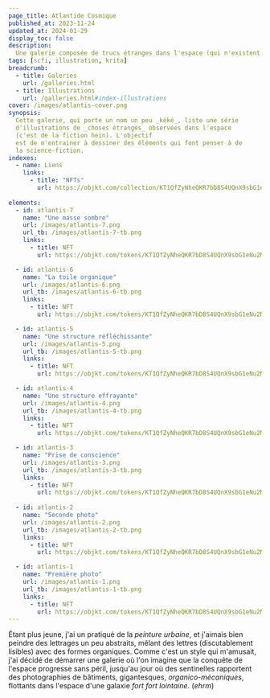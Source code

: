 ```yaml
---
page_title: Atlantide Cosmique
published_at: 2023-11-24
updated_at: 2024-01-29
display_toc: false
description: 
  Une galerie composée de trucs étranges dans l'espace (qui n'existent pas).
tags: [scfi, illustration, krita]
breadcrumb:
  - title: Galeries
    url: /galleries.html
  - title: Illustrations
    url: /galleries.html#index-illustrations
cover: /images/atlantis-cover.png
synopsis:
  Cette galerie, qui porte un nom un peu _kéké_, liste une série 
  d'illustrations de _choses étranges_ observées dans l'espace 
  (c'est de la fiction hein). L'objectif
  est de m'entrainer à dessiner des éléments qui font penser à de 
  la science-fiction.
indexes:
  - name: Liens
    links:
      - title: "NFTs"
        url: https://objkt.com/collection/KT1QfZyNheQKR7bD8S4UQnX9sbG1eNu2M4zD
        
elements:
  - id: atlantis-7
    name: "Une masse sombre"
    url: /images/atlantis-7.png
    url_tb: /images/atlantis-7-tb.png
    links:
      - title: NFT
        url: https://objkt.com/tokens/KT1QfZyNheQKR7bD8S4UQnX9sbG1eNu2M4zD/6

  - id: atlantis-6
    name: "La toile organique"
    url: /images/atlantis-6.png
    url_tb: /images/atlantis-6-tb.png
    links:
      - title: NFT
        url: https://objkt.com/tokens/KT1QfZyNheQKR7bD8S4UQnX9sbG1eNu2M4zD/5

  - id: atlantis-5
    name: "Une structure réfléchissante"
    url: /images/atlantis-5.png
    url_tb: /images/atlantis-5-tb.png
    links:
      - title: NFT
        url: https://objkt.com/tokens/KT1QfZyNheQKR7bD8S4UQnX9sbG1eNu2M4zD/4

  - id: atlantis-4
    name: "Une structure effrayante"
    url: /images/atlantis-4.png
    url_tb: /images/atlantis-4-tb.png
    links:
      - title: NFT
        url: https://objkt.com/tokens/KT1QfZyNheQKR7bD8S4UQnX9sbG1eNu2M4zD/3

  - id: atlantis-3
    name: "Prise de conscience"
    url: /images/atlantis-3.png
    url_tb: /images/atlantis-3-tb.png
    links:
      - title: NFT
        url: https://objkt.com/tokens/KT1QfZyNheQKR7bD8S4UQnX9sbG1eNu2M4zD/2
        
  - id: atlantis-2
    name: "Seconde photo"
    url: /images/atlantis-2.png
    url_tb: /images/atlantis-2-tb.png
    links:
      - title: NFT
        url: https://objkt.com/tokens/KT1QfZyNheQKR7bD8S4UQnX9sbG1eNu2M4zD/1

  - id: atlantis-1
    name: "Première photo"
    url: /images/atlantis-1.png
    url_tb: /images/atlantis-1-tb.png
    links:
      - title: NFT
        url: https://objkt.com/tokens/KT1QfZyNheQKR7bD8S4UQnX9sbG1eNu2M4zD/0
---
```



Étant plus jeune, j'ai un pratiqué de la _peinture urbaine_, et
j'aimais bien peindre des lettrages un peu abstraits, mêlant des
lettres (discutablement lisibles) avec des formes organiques. Comme
c'est un style qui m'amusait, j'ai décidé de démarrer une galerie où
l'on imagine que la conquête de l'espace progresse sans péril,
jusqu'au jour où des sentinelles rapportent des photographies de
bâtiments, gigantesques, _organico-mécaniques_, flottants dans
l'espace d'une galaxie _fort fort lointaine_. (_ehrm_)
